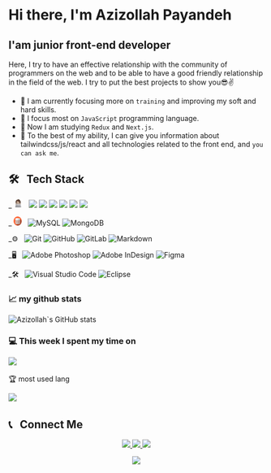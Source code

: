 # Hi there, I'm Azizollah Payandeh 

## I'am junior front-end developer

<p>Here, I try to have an effective relationship with the community of programmers on the web and to be able to have a good friendly relationship in the field of the web. I try to put the best projects to show you😎✌</p>

- 💪 I am currently focusing more on `training` and improving my soft and hard skills.
- 👏 I focus most on `JavaScript` programming language.
- 🧐 Now I am studying `Redux` and `Next.js`.
- 💬 To the best of my ability, I can give you information about tailwindcss/js/react and all technologies related to the front end, and `you can ask me`.

<h2>🛠 &nbsp; Tech Stack</h2>

_ <img src='https://github.com/azizollahpayandeh/azizollahpayandeh/blob/main/comp.png?raw=true' width='18px' height='18px'> &nbsp;
![](https://img.shields.io/badge/HTML5-E34F26?style=for-the-badge&logo=html5&logoColor=white)
![](https://img.shields.io/badge/CSS3-1572B6?style=for-the-badge&logo=css3&logoColor=white)
![](https://img.shields.io/badge/JavaScript-323330?style=for-the-badge&logo=javascript&logoColor=F7DF1E)
![](https://img.shields.io/badge/React-20232A?style=for-the-badge&logo=react&logoColor=61DAFB)
![](https://img.shields.io/badge/Bootstrap-563D7C?style=for-the-badge&logo=bootstrap&logoColor=white)
![](https://img.shields.io/badge/Tailwind_CSS-38B2AC?style=for-the-badge&logo=tailwind-css&logoColor=white)



_ <img src='https://github.com/azizollahpayandeh/azizollahpayandeh/blob/main/pngimg.com%20-%20database_PNG1.png?raw=true' width='16px' height='18px'> &nbsp; 
![MySQL](https://img.shields.io/badge/mysql-%2300f.svg?style=for-the-badge&logo=mysql&logoColor=white)
![MongoDB](https://img.shields.io/badge/MongoDB-%234ea94b.svg?style=for-the-badge&logo=mongodb&logoColor=white)


_⚙ &nbsp;
![Git](https://img.shields.io/badge/git-%23F05033.svg?style=for-the-badge&logo=git&logoColor=white)
![GitHub](https://img.shields.io/badge/github-%23121011.svg?style=for-the-badge&logo=github&logoColor=white)
![GitLab](https://img.shields.io/badge/gitlab-%23181717.svg?style=for-the-badge&logo=gitlab&logoColor=white)
![Markdown](https://img.shields.io/badge/markdown-%23000000.svg?style=for-the-badge&logo=markdown&logoColor=white)



_🖥 &nbsp;
![Adobe Photoshop](https://img.shields.io/badge/adobe%20photoshop-%2331A8FF.svg?style=for-the-badge&logo=adobe%20photoshop&logoColor=white)
![Adobe InDesign](https://img.shields.io/badge/Adobe%20InDesign-49021F?style=for-the-badge&logo=adobeindesign&logoColor=white)
![Figma](https://img.shields.io/badge/figma-%23F24E1E.svg?style=for-the-badge&logo=figma&logoColor=white)



_🛠 &nbsp; ![Visual Studio Code](https://img.shields.io/badge/Visual%20Studio%20Code-0078d7.svg?style=for-the-badge&logo=visual-studio-code&logoColor=white)
![Eclipse](https://img.shields.io/badge/Eclipse-FE7A16.svg?style=for-the-badge&logo=Eclipse&logoColor=white)


### 📈 my github stats

![Azizollah`s GitHub stats](https://github-readme-stats.vercel.app/api?username=azizollahpayandeh&show_icons=true&theme=radical)


### 💻 This week I spent my time on


<img src='https://github-readme-stats.vercel.app/api/wakatime?username=azizollahpayandeh'>

🏆 most used lang

<img src='https://github-readme-stats.vercel.app/api/top-langs/?username=azizollahpayandeh'>


<h2>📞 &nbsp; Connect Me</h2>

<p align='center'>
  <a href='https://personal-site-ecru-chi.vercel.app/'>
    <img src='https://img.shields.io/badge/Website-Azizollah-blue?style=flat&logo=google-chrome'>
  </a>
    <a href='https://t.me/arsalan0101'>
    <img src='https://img.shields.io/badge/Telegram-arsalan0101-blue?style=flat&logo=Telegram'>
  </a>
      <a href='https://www.instagram.com/ars.alanpa'>
    <img src='https://img.shields.io/badge/Instagram-ars.alanpa-red?style=flat&logo=instagram'>
  </a> 
</p>
<p align='center'>
    </a>
      <a href='https://www.linkedin.com/in/azizollah-payandeh-70139b262/'>
    <img src='https://img.shields.io/badge/LinkedIn-azizollahpayandeh-blue?style=flat&logo=Linkedin'>
  </a>
</p>




